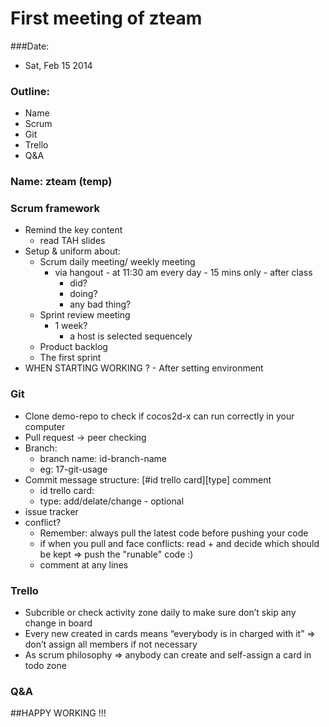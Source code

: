 # First meeting of zteam 
###Date: 
- Sat, Feb 15 2014

### Outline:   
* Name
* Scrum
* Git
* Trello
* Q&A

### Name: zteam (temp)


### Scrum framework
* Remind the key content
  - read TAH slides
* Setup & uniform about:
    * Scrum daily meeting/ weekly meeting
      * via hangout - at 11:30 am every day - 15 mins only - after class
        * did?
        * doing?
        * any bad thing?
    * Sprint review meeting 
      * 1 week?
        * a host is selected sequencely
    * Product backlog
    * The first sprint 
* WHEN STARTING WORKING ? - After setting environment

### Git
* Clone demo-repo to check if cocos2d-x can run correctly in your computer
* Pull request -> peer checking 
* Branch:
   * branch name: id-branch-name 
   * eg: 17-git-usage
* Commit message structure: [#id trello card][type] comment
   * id trello card: 
   * type: add/delate/change - optional
* issue tracker
* conflict?  
   * Remember: always pull the latest code before pushing your code
   * if when you pull and face conflicts: read + and decide which should be kept => push the "runable" code :)
   * comment at any lines

### Trello
* Subcrible or check activity zone daily to make sure don’t skip any change in board
* Every new created in cards means “everybody is in charged with it” => don’t assign all members if not necessary
* As scrum philosophy => anybody can create and self-assign a card in todo zone 

### Q&A



##HAPPY WORKING !!!

